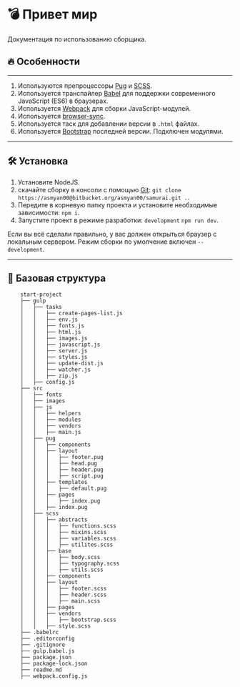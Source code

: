 # 💣 Привет мир
Документация по использованию сборщика.

## 🔥 Особенности
***
1. Используются препроцессоры [Pug](https://pugjs.org/api/getting-started.html) и [SCSS](https://sass-lang.com/).
1. Используется транспайлер [Babel](https://babeljs.io/) для поддержки современного JavaScript (ES6) в браузерах.
1. Используется [Webpack](https://webpack.js.org/) для сборки JavaScript-модулей.
1. Используется [browser-sync](https://browsersync.io/).
1. Используется таск для добавлении версии в `.html` файлах.
1. Используется [Bootstrap](https://getbootstrap.com/docs/5.0/getting-started/introduction/) последней версии. Подключен
   модулями.

***
## 🛠️ Установка
1. Установите NodeJS.
1. скачайте сборку в консоли с помощью [Git](https://git-scm.com/downloads):
   `git clone https://asmyan00@bitbucket.org/asmyan00/samurai.git .`.
1. Передите в корневую папку проекта и установите необходимые зависимости: `npm i`.
1. Запустите проект в режиме разработки: `development` `npm run dev`.

Если вы всё сделали правильно, у вас должен открыться браузер с локальным сервером. Режим сборки по умолчение
включен `--development`.
***
## 📂 Базовая структура

```
    start-project
    ├── gulp
    │   ├── tasks
    │   │   ├── create-pages-list.js
    │   │   ├── env.js
    │   │   ├── fonts.js
    │   │   ├── html.js
    │   │   ├── images.js
    │   │   ├── javascript.js
    │   │   ├── server.js
    │   │   ├── styles.js
    │   │   ├── update-dist.js
    │   │   ├── watcher.js
    │   │   ├── zip.js
    │   ├── config.js
    ├── src
    │   ├── fonts
    │   ├── images
    │   ├── js
    │   │   ├── helpers
    │   │   ├── modules
    │   │   ├── vendors
    │   │   ├── main.js
    │   ├── pug
    │   │   ├── components
    │   │   ├── layout
    │   │   │   ├── footer.pug
    │   │   │   ├── head.pug
    │   │   │   ├── header.pug
    │   │   │   ├── script.pug
    │   │   ├── templates
    │   │   │   ├── default.pug
    │   │   ├── pages
    │   │   │   ├── index.pug
    │   │   ├── index.pug
    │   ├── scss
    │   │   ├── abstracts
    │   │   │   ├── functions.scss
    │   │   │   ├── mixins.scss
    │   │   │   ├── variables.scss
    │   │   │   ├── utilites.scss
    │   │   ├── base
    │   │   │   ├── body.scss
    │   │   │   ├── typography.scss
    │   │   │   ├── utils.scss
    │   │   ├── components
    │   │   ├── layout
    │   │   │   ├── footer.scss
    │   │   │   ├── header.scss
    │   │   │   ├── main.scss
    │   │   ├── pages
    │   │   ├── vendors
    │   │   │   ├── bootstrap.scss
    │   │   ├── style.scss
    ├── .babelrc
    ├── .editorconfig
    ├── .gitignore
    ├── gulp.babel.js
    ├── package.json
    ├── package-lock.json
    ├── readme.md
    ├── webpack.config.js
```
